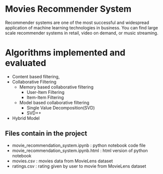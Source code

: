 # Movies Recommender System
Recommender systems are one of the most successful and widespread application of machine learning technologies in business. You can find large scale recommender systems in retail, video on demand, or music streaming.

# Algorithms implemented and evaluated
  * Content based filtering,
  * Collaborative Filtering
    * Memory based collaborative filtering
      * User-Item Filtering
      * Item-Item Filtering
    * Model based collaborative filtering
      * Single Value Decomposition(SVD)
      * SVD++
  * Hybrid Model
  
  ## Files contain in the project
  * movie_recommendation_system.ipynb : python notebook code file
  * movie_recommendation_system.ipynb.html : html version of python notebook
  * movies.csv : movies data from MovieLens dataset
  * ratings.csv : rating given by user to movie from MovieLens dataset

